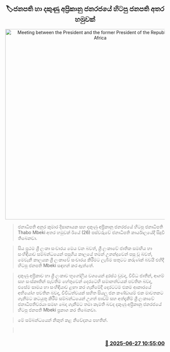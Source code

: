 <p align='center'><b><h2 align='center' title='Meeting between the President and the former President of the Republic of South Africa'>🏷ජනපති හා දකුණු අප්‍රිකානු ජනරජයේ හිටපු ජනපති අතර හමුවක්</h2></b></p>
<p align='center'><img src='https://helakuru.sgp1.cdn.digitaloceanspaces.com/esana/images/lib/anura-president-south-af.jpg' width='600' alt='Meeting between the President and the former President of the Republic of South Africa'></p>

> ජනාධිපති අනුර කුමාර දිසානායක සහ දකුණු අප්‍රිකානු ජනරජයේ හිටපු ජනාධිපති Thabo Mbeki අතර හමුවක් ඊයේ (26) පස්වරුවේ ජනාධිපති කාර්යාලයේදී සිදුවී තිබෙනවා.

> සිය ප්‍රථම ශ්‍රී ලංකා සංචාරය මෙය වන බවත්, ශ්‍රී ලංකාවේ ජාතික සමඟිය හා සංහිඳියාව සම්බන්ධයෙන් පසුගිය කාලයේ තමන් උනන්දුවෙන් පසු වූ බවත්, මෙවැනි කාලයක ශ්‍රී ලංකාවේ සංචාරය කිරීමට ලැබීම සතුටට කරුණක් බවයි එහිදී හිටපු ජනපති Mbeki සඳහන් කර ඇත්තේ.

> දකුණු අප්‍රිකාව හා ශ්‍රී ලංකාව භූගෝලීය වශයෙන් දුරස්ථ වුවද, විවිධ ජාතීන්, ආගම් සහ සංස්කෘතින් පැවතීම හේතුවෙන් දෙරටෙහි සමානත්වයක් පවතින බවද, එසේම සාමය හා සංහිඳියාව ළඟා කර ගැනීමේදී දෙරටටම එකම ආකාරයේ අභියෝග පවතින බවද, විවිධත්වයක් සහිත සියලු ජන කණ්ඩායම් එක මාවතකට ගැනීමට කටයුතු කිරීම සම්බන්ධයෙන් උගත් පාඩම් සහ අත්දැකීම් ශ්‍රී ලංකාවේ ජනාධිපතිවරයා සමඟ බෙදා ගැනීමට තමා කැමති බවද දකුණු අප්‍රිකානු ජනරජයේ හිටපු ජනපති Mbeki ප්‍රකාශ කර තිබෙනවා.

> මේ සම්බන්ධයෙන් නිකුත් කළ නිවේදනය පහතින්.

>  



<h3 align='right'><a href='https://www.helakuru.lk/esana/p/111395/'>📅 2025-06-27 10:55:00</a></h3>
